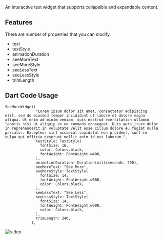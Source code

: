 <!-- 
This README describes the package. If you publish this package to pub.dev,
this README's contents appear on the landing page for your package.

For information about how to write a good package README, see the guide for
[writing package pages](https://dart.dev/guides/libraries/writing-package-pages). 

For general information about developing packages, see the Dart guide for
[creating packages](https://dart.dev/guides/libraries/create-library-packages)
and the Flutter guide for
[developing packages and plugins](https://flutter.dev/developing-packages). 
-->

An interactive text widget that supports collapsible and expandable content.

## Features

There are number of properties that you can modify.

- text
- textStyle
- animationDuration
- seeMoreText
- seeMoreStyle
- seeLessText
- seeLessStyle
- trimLength

## Dart Code Usage

```
SeeMoreWidget(
              "Lorem ipsum dolor sit amet, consectetur adipiscing elit, sed do eiusmod tempor incididunt ut labore et dolore magna aliqua. Ut enim ad minim veniam, quis nostrud exercitation ullamco laboris nisi ut aliquip ex ea commodo consequat. Duis aute irure dolor in reprehenderit in voluptate velit esse cillum dolore eu fugiat nulla pariatur. Excepteur sint occaecat cupidatat non proident, sunt in culpa qui officia deserunt mollit anim id est laborum.",
              textStyle: TextStyle(
                fontSize: 16,
                color: Colors.black,
                fontWeight: FontWeight.w400,
              ),
              animationDuration: Duration(milliseconds: 200),
              seeMoreText: "See More",
              seeMoreStyle: TextStyle(
                fontSize: 14,
                fontWeight: FontWeight.w600,
                color: Colors.black,
              ),
              seeLessText: "See Less",
              seeLessStyle: TextStyle(
                fontSize: 14,
                fontWeight: FontWeight.w600,
                color: Colors.black,
              ),
              trimLength: 240,
            ),
```

![video](https://github.com/igloodev/see_more/assets/35443097/f20a3f37-dba1-4267-a5db-c3df7cd36c52)


